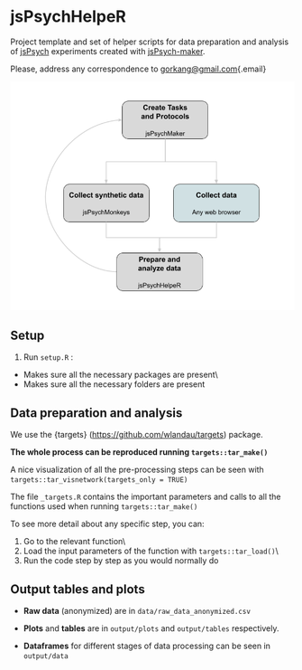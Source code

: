 # jsPsychHelpeR

Project template and set of helper scripts for data preparation and analysis of [jsPsych](https://www.jspsych.org/) experiments created with [jsPsych-maker](https://github.com/gorkang/jsPsych-maker).

Please, address any correspondence to [gorkang\@gmail.com](mailto:gorkang@gmail.com){.email}


![](img/jsPsych-trinity.png)



## Setup

1.  Run `setup.R` :

-   Makes sure all the necessary packages are present\
-   Makes sure all the necessary folders are present

## Data preparation and analysis

We use the {targets} (<https://github.com/wlandau/targets>) package.

**The whole process can be reproduced running `targets::tar_make()`**

A nice visualization of all the pre-processing steps can be seen with `targets::tar_visnetwork(targets_only = TRUE)`

The file `_targets.R` contains the important parameters and calls to all the functions used when running `targets::tar_make()`

To see more detail about any specific step, you can:

1.  Go to the relevant function\
2.  Load the input parameters of the function with `targets::tar_load()`\
3.  Run the code step by step as you would normally do

## Output tables and plots

-   **Raw data** (anonymized) are in `data/raw_data_anonymized.csv`

-   **Plots** and **tables** are in `output/plots` and `output/tables` respectively.

-   **Dataframes** for different stages of data processing can be seen in `output/data`
